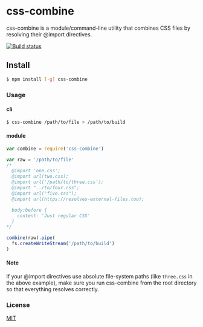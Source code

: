# css-combine
css-combine is a module/command-line utility that combines CSS files by resolving their @import directives.

[![Build status](https://travis-ci.org/michaelrhodes/css-combine.png?branch=master)](https://travis-ci.org/michaelrhodes/css-combine)

## Install
``` sh
$ npm install [-g] css-combine
```

### Usage
#### cli
``` sh
$ css-combine /path/to/file > /path/to/build
```

#### module
``` js
var combine = require('css-combine')

var raw = '/path/to/file'
/*
  @import 'one.css';
  @import url(two.css);
  @import url('/path/to/three.css');
  @import "../to/four.css";
  @import url("five.css");
  @import url(https://resolves-external-files.too);

  body:before {
    content: 'Just regular CSS'
  }
*/

combine(raw).pipe(
  fs.createWriteStream('/path/to/build')
)
```

#### Note
If your @import directives use absolute file-system paths (like `three.css` in the above example), make sure you run css-combine from the root directory so that everything resolves correctly.

### License
[MIT](http://opensource.org/licenses/MIT)
